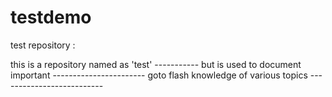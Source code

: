 # testdemo
test repository :

this is a repository named as 'test' -----------
but is used to document important -----------------------
goto flash knowledge of various topics --------------------------


